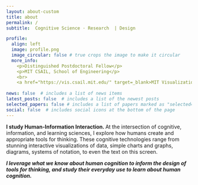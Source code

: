 ```yaml
---
layout: about-custom
title: about
permalink: /
subtitle:  Cognitive Science · Research  | Design 

profile:
  align: left
  image: profile.png
  image_circular: false # true crops the image to make it circular
  more_info: 
    <p>Distinguished Postdoctoral Fellow</p>
    <p>MIT CSAIL, School of Engineering</p>
    <br>
    <a href="https://vis.csail.mit.edu/" target=_blank>MIT Visualization Group</a>
        
news: false  # includes a list of news items
latest_posts: false  # includes a list of the newest posts
selected_papers: false # includes a list of papers marked as "selected={true}"
social: false  # includes social icons at the bottom of the page
---
```

<b> I study Human-Information Interaction. </b> At the intersection of cognitive, information, and learning sciences, I explore how humans create and appropriate tools for thinking. These cognitive technologies range from stunning interactive visualizations of data, simple charts and graphs, diagrams, systems of notation, to even the text on this screen.

<b>_I leverage what we know about human cognition to inform the design of tools for thinking, and study their everyday use to learn about human cognition._</b>



<!-- Write your biography here. Tell the world about yourself. Link to your favorite [subreddit](http://reddit.com). You can put a picture in, too. The code is already in, just name your picture `prof_pic.jpg` and put it in the `img/` folder.

Put your address / P.O. box / other info right below your picture. You can also disable any of these elements by editing `profile` property of the YAML header of your `_pages/about.md`. Edit `_bibliography/papers.bib` and Jekyll will render your [publications page](/al-folio/publications/) automatically.

Link to your social media connections, too. This theme is set up to use [Font Awesome icons](https://fontawesome.com/) and [Academicons](https://jpswalsh.github.io/academicons/), like the ones below. Add your Facebook, Twitter, LinkedIn, Google Scholar, or just disable all of them. -->